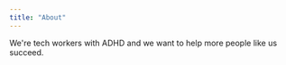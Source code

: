 ```yaml
---
title: "About"
---
```


We're tech workers with ADHD and we want to help more people like us succeed.
